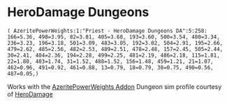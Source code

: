 # HeroDamage Dungeons
```
( AzeritePowerWeights:1:"Priest - HeroDamage Dungeons DA":5:258: 166=5.36, 498=3.95, 82=3.81, 405=3.68, 193=3.60, 500=3.54, 480=3.34, 236=3.23, 196=3.18, 501=3.09, 483=3.05, 192=3.02, 504=2.91, 195=2.66, 479=2.62, 485=2.56, 482=2.53, 489=2.51, 478=2.48, 157=2.45, 505=2.44, 30=2.41, 404=2.36, 194=2.28, 499=2.25, 481=2.19, 486=2.18, 115=1.81, 22=1.80, 403=1.74, 31=1.52, 488=1.52, 156=1.48, 459=1.21, 21=1.07, 462=0.96, 491=0.92, 461=0.88, 13=0.79, 18=0.79, 38=0.75, 490=0.56, 487=0.05,)
```

 Works with the [AzeritePowerWeights Addon](https://wow.curseforge.com/projects/azeritepowerweights)
 Dungeon sim profile courtesy of [HeroDamage](https://www.herodamage.com/)